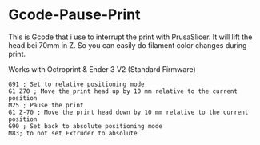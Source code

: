 # Gcode-Pause-Print
This is Gcode that i use to interrupt the print with PrusaSlicer. 
It will lift the head bei 70mm in Z. So you can easily do filament color changes during print. 

Works with Octroprint & Ender 3 V2 (Standard Firmware)


```
G91 ; Set to relative positioning mode
G1 Z70 ; Move the print head up by 10 mm relative to the current position
M25 ; Pause the print
G1 Z-70 ; Move the print head down by 10 mm relative to the current position
G90 ; Set back to absolute positioning mode
M83; to not set Extruder to absolute
```
